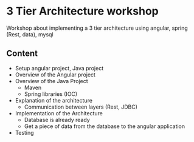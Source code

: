 # 3 Tier Architecture workshop
Workshop about implementing a 3 tier architecture using angular, spring (Rest, data), mysql

## Content
- Setup angular project, Java project
- Overview of the Angular project
- Overview of the Java Project
  - Maven
  - Spring libraries (IOC)
- Explanation of the architecture
  - Communication between layers (Rest, JDBC)
- Implementation of the Architecture
  - Database is already ready
  - Get a piece of data from the database to the angular application
- Testing